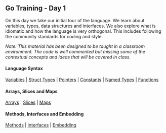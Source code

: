 ## Go Training - Day 1
On this day we take our initial tour of the language. We learn about variables, types, data structures and interfaces. We also explore what is idiomatic and how the language is very orthogonal. This includes following the community standards for coding and style.

*Note: This material has been designed to be taught in a classroom environment. The code is well commented but missing some of the contextual concepts and ideas that will be covered in class.*

#### Language Syntax

[Variables](../01-language_syntax/01-variables/readme.md) |
[Struct Types](../01-language_syntax/02-struct_types/readme.md) |
[Pointers](../01-language_syntax/03-pointers/readme.md) |
[Constants](../01-language_syntax/04-constants/readme.md) |
[Named Types](../01-language_syntax/05-named_types/readme.md) |
[Functions](../01-language_syntax/06-functions/readme.md)

#### Arrays, Slices and Maps
[Arrays](../02-array_slices_maps/01-arrays/readme.md) |
[Slices](../02-array_slices_maps/02-slices/readme.md) |
[Maps](../02-array_slices_maps/03-maps/readme.md)

#### Methods, Interfaces and Embedding
[Methods](../03-methods_interfaces_embedding/01-methods/readme.md) |
[Interfaces](../03-methods_interfaces_embedding/02-interfaces/readme.md) |
[Embedding](../03-methods_interfaces_embedding/03-embedding/readme.md)
